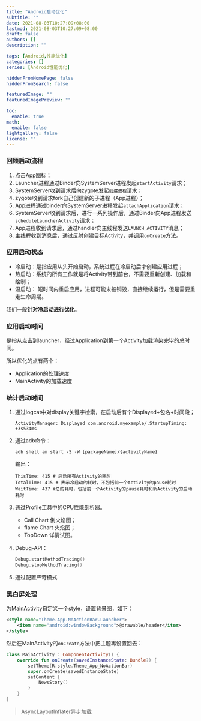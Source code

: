 ```yaml
---
title: "Android启动优化"
subtitle: ""
date: 2021-08-03T10:27:09+08:00
lastmod: 2021-08-03T10:27:09+08:00
draft: false
authors: []
description: ""

tags: [Android,性能优化]
categories: []
series: [Android性能优化]

hiddenFromHomePage: false
hiddenFromSearch: false

featuredImage: ""
featuredImagePreview: ""

toc:
  enable: true
math:
  enable: false
lightgallery: false
license: ""
---
```


<!--more-->

### 回顾启动流程

1. 点击App图标；
2. Launcher进程通过Binder向SystemServer进程发起`startActivity`请求；
3. SystemServer收到请求后向zygote发起`创建进程`请求；
4. zygote收到请求fork自己创建新的子进程（App进程）；
5. App进程通过binder向SystemServer进程发起`attachApplication`请求；
6. SystemServer收到请求后，进行一系列操作后，通过Binder向App进程发送`scheduleLauncherActivity`请求；
7. App进程收到请求后，通过handler向主线程发送`LAUNCH_ACTIVITY`消息；
8. 主线程收到消息后，通过反射创建目标Activity，并调用`onCreate`方法。

### 应用启动状态

- 冷启动：是指应用从头开始启动，系统进程在冷启动后才创建应用进程；
- 热启动：系统的所有工作就是将Activity带到前台，不需要重新创建、加载和绘制；
- 温启动： 短时间内重启应用，进程可能未被销毁，直接继续运行，但是需要重走生命周期。

我们一般**针对冷启动进行优化**。

### 应用启动时间

是指从点击到launcher，经过Application到第一个Activity加载渲染完毕的总时间。

所以优化的点有两个：

- Application的处理速度
- MainActivity的加载速度

### 统计启动时间

1. 通过logcat中对display关键字检索，在启动后有个Displayed+包名+时间段；
    ```shell
    ActivityManager: Displayed com.android.myexample/.StartupTiming: +3s534ms
    ```
2. 通过adb命令：
    ```shell
    adb shell am start -S -W [packageName]/{activityName}
    ```
    输出：
    ```shell
    ThisTime: 415 # 启动所有Activity的耗时
    TotalTime: 415 # 表示冷启动的耗时，不包括前一个Activity的pause耗时
    WaitTime: 437 #总的耗时，包括前一个Activity的pause耗时和新Activity的启动耗时
    ```
3. 通过Profile工具中的CPU性能剖析器。
    - Call Chart 倒火焰图；
    - flame Chart 火焰图；
    - TopDown 详情试图。

4. Debug-API：
    ```kotlin
    Debug.startMethodTracing()
    Debug.stopMethodTracing()
    ```

5. 通过配置严苛模式

### 黑白屏处理

为MainActivity自定义一个style，设置背景图，如下：

```xml
<style name="Theme.App.NoActionBar.Launcher">
    <item name="android:windowBackground">@drawable/header</item>
</style>
```

然后在MainActivity的`onCreate`方法中把主题再设置回去：

```kotlin
class MainActivity : ComponentActivity() {
    override fun onCreate(savedInstanceState: Bundle?) {
        setTheme(R.style.Theme_App_NoActionBar)
        super.onCreate(savedInstanceState)
        setContent {
            NewsStory()
        }
    }
}
```

> AsyncLayoutInflater异步加载
